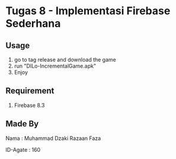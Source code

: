 # Tugas 8 - Implementasi Firebase Sederhana

## Usage
1. go to tag release and download the game
2. run "DILo-IncrementalGame.apk"
3. Enjoy

## Requirement
1. Firebase 8.3

## Made By
Nama      : Muhammad Dzaki Razaan Faza

ID-Agate  : 160